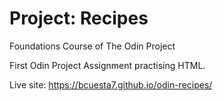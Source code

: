 # Project: Recipes
Foundations Course of The Odin Project

First Odin Project Assignment practising HTML.

Live site: https://bcuesta7.github.io/odin-recipes/